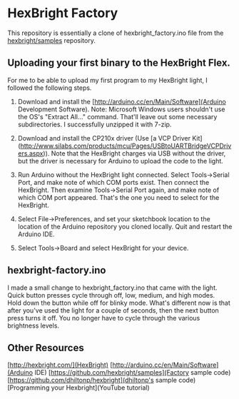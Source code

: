 # HexBright Factory

This repository is essentially a clone of hexbright\_factory.ino file from the
[hexbright/samples](https://github.com/hexbright/samples) repository.

## Uploading your first binary to the HexBright Flex.

For me to be able to upload my first program to my HexBright light, I
followed the following steps.

1. Download and install the [http://arduino.cc/en/Main/Software](Arduino
   Development Software). Note: Microsoft Windows users shouldn't use the OS's
   "Extract All..." command. That'll leave out some necessary subdirectories.
   I successfully unzipped it with 7-zip.

2. Download and install the CP210x driver (Use [a VCP Driver Kit]
   (http://www.silabs.com/products/mcu/Pages/USBtoUARTBridgeVCPDrivers.aspx)).
   Note that the HexBright charges via USB without the driver, but the
   driver is necessary for Arduino to upload the code to the light.

3. Run Arduino without the HexBright light connected.  Select 
   Tools->Serial Port, and make note of which COM ports exist. Then connect
   the HexBright. Then examine Tools->Serial Port again, and make note
   of which COM port appeared. That's the one you need to select for
   the HexBright.

4. Select File->Preferences, and set your sketchbook location to the
   location of the Arduino repository you cloned locally.  Quit and restart
   the Arduino IDE.

5. Select Tools->Board and select HexBright for your device.


## hexbright-factory.ino

I made a small change to hexbright\_factory.ino that came with the light.
Quick button presses cycle through off, low, medium, and high modes.  
Hold down the button while off for blinky mode. What's different now is that
after you've used the light for a couple of seconds, then the next button
press turns it off.  You no longer have to cycle through the various brightness
levels.

## Other Resources

[http://hexbright.com/](HexBright)
[http://arduino.cc/en/Main/Software](Arduino IDE)
[https://github.com/hexbright/samples](Factory sample code)
[https://github.com/dhiltonp/hexbright](dhiltonp's sample code)
[Programming your Hexbright](YouTube tutorial)

